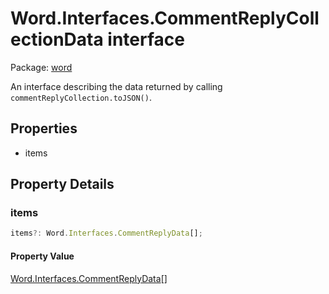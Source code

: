 # Word.Interfaces.CommentReplyCollectionData interface

Package: [word](/en-us/javascript/api/word)

An interface describing the data returned by calling `commentReplyCollection.toJSON()`.

## Properties

- items

## Property Details

### items

```typescript
items?: Word.Interfaces.CommentReplyData[];
```

#### Property Value

[Word.Interfaces.CommentReplyData](/en-us/javascript/api/word/word.interfaces.commentreplydata)[]